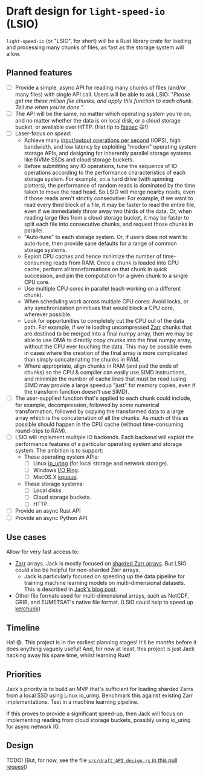 # Draft design for `light-speed-io` (LSIO)

`light-speed-io` (or "LSIO", for short) will be a Rust library crate for loading and processing many chunks of files, as fast as the storage system will allow.

## Planned features

- [ ] Provide a simple, async API for reading many chunks of files (and/or many files) with single API call. Users will be able to ask LSIO: "_Please get me these million file chunks, and apply this function to each chunk. Tell me when you're done._".
- [ ] The API will be the same, no matter which operating system you're on, and no matter whether the data is on local disk, or a cloud storage bucket, or available over HTTP. (Hat tip to [fsspec](https://filesystem-spec.readthedocs.io/en/latest/) :smiley:!)
- [ ] Laser-focus on _speed_:
  - Achieve many [input/output operations per second](https://en.wikipedia.org/wiki/IOPS) (IOPS), high bandwidth, and low latency by exploiting "modern" operating system storage APIs, and designing for inherently parallel storage systems like NVMe SSDs and cloud storage buckets.
  - Before submitting any IO operations, tune the sequence of IO operations according to the performance characteristics of each storage system. For example, on a hard drive (with spinning platters), the performance of random reads is dominated by the time taken to move the read head. So LSIO will merge nearby reads, even if those reads aren't strictly consecutive: For example, if we want to read every third block of a file, it may be faster to read the entire file, even if we immediately throw away two thirds of the data. Or, when reading large files from a cloud storage bucket, it may be faster to split each file into consecutive chunks, and request those chunks in parallel.
  - "Auto-tune" to each storage system. Or, if users does not want to auto-tune, then provide sane defaults for a range of common storage systems.
  - Exploit CPU caches and hence minimize the number of time-consuming reads from RAM. Once a chunk is loaded into CPU cache, perform all transformations on that chunk in quick succession, and pin the computation for a given chunk to a single CPU core.
  - Use multiple CPU cores in parallel (each working on a different chunk).
  - When scheduling work across multiple CPU cores: Avoid locks, or any synchronization primitives that would block a CPU core, wherever possible.
  - Look for opportunities to completely cut the CPU out of the data path. For example, if we're loading uncompressed [Zarr](https://zarr.dev/) chunks that are destined to be merged into a final numpy array, then we may be able to use DMA to directly copy chunks into the final numpy array, without the CPU ever touching the data. This may be possible even in cases where the creation of the final array is more complicated than simply concatenating the chunks in RAM.
  - Where appropriate, align chunks in RAM (and pad the ends of chunks) so the CPU & compiler can easily use SIMD instructions, and minimize the number of cache lines that must be read (using SIMD may provide a large speedup "just" for memory copies, even if the transform function doesn't use SIMD).
- [ ] The user-supplied function that's applied to each chunk could include, for example, decompression, followed by some numerical transformation, followed by copying the transformed data to a large array which is the concatenation of all the chunks. As much of this as possible should happen in the CPU cache (without time-consuming round-trips to RAM).
- [ ] LSIO will implement multiple IO backends. Each backend will exploit the performance features of a particular operating system and storage system. The ambition is to support:
    - These operating system APIs:
        - [ ] Linux [io_uring](https://en.wikipedia.org/wiki/Io_uring) (for local storage and network storage).
        - [ ] Windows [I/O Ring](https://windows-internals.com/i-o-rings-when-one-i-o-operation-is-not-enough/).
        - [ ] MacOS X [kqueue](https://en.wikipedia.org/wiki/Kqueue).
    - These storage systems:
        - [ ] Local disks.
        - [ ] Cloud storage buckets.
        - [ ] HTTP.
- [ ] Provide an async Rust API
- [ ] Provide an async Python API.

## Use cases

Allow for very fast access to:
* [Zarr](https://zarr.dev/) arrays. Jack is mostly focused on [sharded Zarr arrays](https://zarr.dev/zeps/accepted/ZEP0002.html). But LSIO could also be helpful for non-sharded Zarr arrays.
    * Jack is particularly focused on speeding up the data pipeline for training machine learning models on multi-dimensional datasets. This is described in [Jack's blog post](https://jack-kelly.com/blog/2023-07-28-speeding-up-zarr).
* Other file formats used for multi-dimensional arrays, such as NetCDF, GRIB, and EUMETSAT's native file format. (LSIO could help to speed up [kerchunk](https://fsspec.github.io/kerchunk/))

## Timeline

Ha! :smiley:. This project is in the earliest planning stages! It'll be _months_ before it does anything vaguely useful! And, for now at least, this project is just Jack hacking away his spare time, whilst learning Rust!

## Priorities

Jack's priority is to build an MVP that's sufficient for loading sharded Zarrs from a local SSD using Linux io_uring. Benchmark this against existing Zarr implementations. Test in a machine learning pipeline.

If this proves to provide a significant speed-up, then Jack will focus on implementing reading from cloud storage buckets, possibly using io_uring for async network IO.


## Design

TODO! (But, for now, see the file [`src/draft_API_design.rs` in this pull request](https://github.com/JackKelly/light-speed-io/blob/draft-API-design/src/draft_API_design.rs))